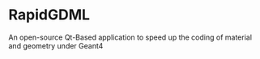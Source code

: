 # RapidGDML
An open-source Qt-Based application to speed up the coding of material and geometry under Geant4 
